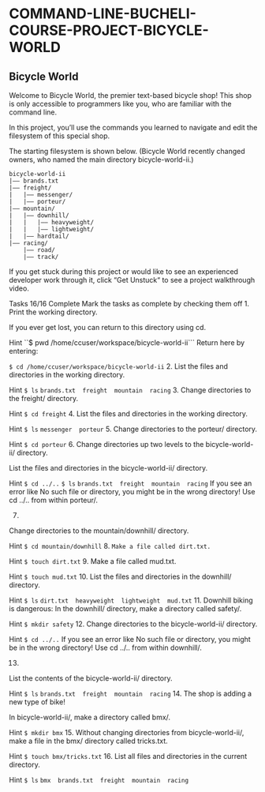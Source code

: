 # COMMAND-LINE-BUCHELI-COURSE-PROJECT-BICYCLE-WORLD

## Bicycle World
Welcome to Bicycle World, the premier text-based bicycle shop! This shop is only accessible to programmers like you, who are familiar with the command line.

In this project, you’ll use the commands you learned to navigate and edit the filesystem of this special shop.

The starting filesystem is shown below. (Bicycle World recently changed owners, who named the main directory bicycle-world-ii.)

```
bicycle-world-ii
|—— brands.txt
|—— freight/
|   |—— messenger/
|   |—— porteur/
|—— mountain/
|   |—— downhill/
|   |   |—— heavyweight/
|   |   |—— lightweight/
|   |—— hardtail/
|—— racing/
    |—— road/
    |—— track/
```

If you get stuck during this project or would like to see an experienced developer work through it, click “Get Unstuck“ to see a project walkthrough video.

Tasks
16/16 Complete
Mark the tasks as complete by checking them off
1.
Print the working directory.

If you ever get lost, you can return to this directory using cd.


Hint
``$ pwd
/home/ccuser/workspace/bicycle-world-ii```
Return here by entering:

```$ cd /home/ccuser/workspace/bicycle-world-ii```
2.
List the files and directories in the working directory.


Hint
```$ ls```
```brands.txt  freight  mountain  racing```
3.
Change directories to the freight/ directory.


Hint
```$ cd freight```
4.
List the files and directories in the working directory.


Hint
```$ ls```
```messenger  porteur```
5.
Change directories to the porteur/ directory.


Hint
```$ cd porteur```
6.
Change directories up two levels to the bicycle-world-ii/ directory.

List the files and directories in the bicycle-world-ii/ directory.


Hint
```$ cd ../..```
```$ ls```
```brands.txt  freight  mountain  racing```
If you see an error like No such file or directory, you might be in the wrong directory! Use cd ../.. from within porteur/.

7.
Change directories to the mountain/downhill/ directory.


Hint
```$ cd mountain/downhill```
8.
```Make a file called dirt.txt.```


Hint
```$ touch dirt.txt```
9.
Make a file called mud.txt.


Hint
```$ touch mud.txt```
10.
List the files and directories in the downhill/ directory.


Hint
```$ ls```
```dirt.txt  heavyweight  lightweight  mud.txt```
11.
Downhill biking is dangerous: In the downhill/ directory, make a directory called safety/.


Hint
```$ mkdir safety```
12.
Change directories to the bicycle-world-ii/ directory.


Hint
```$ cd ../..```
If you see an error like No such file or directory, you might be in the wrong directory! Use cd ../.. from within downhill/.

13.
List the contents of the bicycle-world-ii/ directory.


Hint
```$ ls```
```brands.txt  freight  mountain  racing```
14.
The shop is adding a new type of bike!

In bicycle-world-ii/, make a directory called bmx/.


Hint
```$ mkdir bmx```
15.
Without changing directories from bicycle-world-ii/, make a file in the bmx/ directory called tricks.txt.


Hint
```$ touch bmx/tricks.txt```
16.
List all files and directories in the current directory.


Hint
```$ ls```
```bmx  brands.txt  freight  mountain  racing```

